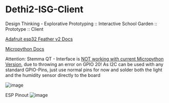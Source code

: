 # Dethi2-ISG-Client
Design Thinking - Explorative Prototyping :: Interactive School Garden :: Prototype :: Client

[Adafruit esp32 Feather v2 Docs](https://learn.adafruit.com/adafruit-esp32-feather-v2/pinouts)

[Micropython Docs](https://docs.micropython.org/en/latest/esp32/quickref.html)

Attention: Stemma QT - Interface is [NOT working with current Micropython Version](https://github.com/orgs/micropython/discussions/9372), due to throwing an error on GPIO 20! As I2C can be used with any standard GPIO-Pins, just use normal pins for now and solder both the light and the humidity sensor directly to the board

![image](https://github.com/DixNSpitz/Dethi2-ISG-Client/assets/35075493/deaaf2e4-795c-4a4d-a704-3e78d1737124)

ESP Pinout
![image](https://github.com/DixNSpitz/Dethi2-ISG-Client/assets/35075493/6a0a5850-cdfb-496c-88d2-3fd2c160702f)
